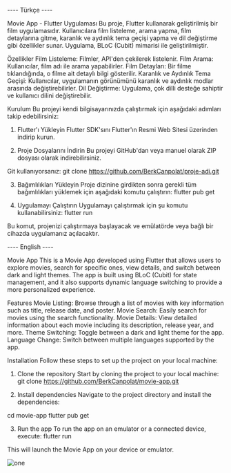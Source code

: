 ---- Türkçe ----

Movie App - Flutter Uygulaması
Bu proje, Flutter kullanarak geliştirilmiş bir film uygulamasıdır. Kullanıcılara film listeleme, arama yapma, film detaylarına gitme, karanlık ve aydınlık tema geçişi yapma ve dil değiştirme gibi özellikler sunar. Uygulama, BLoC (Cubit) mimarisi ile geliştirilmiştir.

Özellikler
Film Listeleme: Filmler, API'den çekilerek listelenir.
Film Arama: Kullanıcılar, film adı ile arama yapabilirler.
Film Detayları: Bir filme tıklandığında, o filme ait detaylı bilgi gösterilir.
Karanlık ve Aydınlık Tema Geçişi: Kullanıcılar, uygulamanın görünümünü karanlık ve aydınlık modlar arasında değiştirebilirler.
Dil Değiştirme: Uygulama, çok dilli desteğe sahiptir ve kullanıcı dilini değiştirebilir.

Kurulum
Bu projeyi kendi bilgisayarınızda çalıştırmak için aşağıdaki adımları takip edebilirsiniz:

1. Flutter'ı Yükleyin
Flutter SDK'sını Flutter'ın Resmi Web Sitesi üzerinden indirip kurun.

2. Proje Dosyalarını İndirin
Bu projeyi GitHub'dan veya manuel olarak ZIP dosyası olarak indirebilirsiniz.

Git kullanıyorsanız: git clone https://github.com/BerkCanpolat/proje-adi.git

3. Bağımlılıkları Yükleyin
Proje dizinine girdikten sonra gerekli tüm bağımlılıkları yüklemek için aşağıdaki komutu çalıştırın: flutter pub get


4. Uygulamayı Çalıştırın
Uygulamayı çalıştırmak için şu komutu kullanabilirsiniz: flutter run

Bu komut, projenizi çalıştırmaya başlayacak ve emülatörde veya bağlı bir cihazda uygulamanız açılacaktır.


---- English ----


Movie App
This is a Movie App developed using Flutter that allows users to explore movies, search for specific ones, view details, and switch between dark and light themes. The app is built using BLoC (Cubit) for state management, and it also supports dynamic language switching to provide a more personalized experience.

Features
Movie Listing: Browse through a list of movies with key information such as title, release date, and poster.
Movie Search: Easily search for movies using the search functionality.
Movie Details: View detailed information about each movie including its description, release year, and more.
Theme Switching: Toggle between a dark and light theme for the app.
Language Change: Switch between multiple languages supported by the app.


Installation
Follow these steps to set up the project on your local machine:

1. Clone the repository
Start by cloning the project to your local machine: git clone https://github.com/BerkCanpolat/movie-app.git

2. Install dependencies
Navigate to the project directory and install the dependencies:

cd movie-app
flutter pub get


3. Run the app
To run the app on an emulator or a connected device, execute: flutter run

This will launch the Movie App on your device or emulator.








![one](https://github.com/user-attachments/assets/f519b411-3475-4805-a2e7-b230f3e14d6c)




















